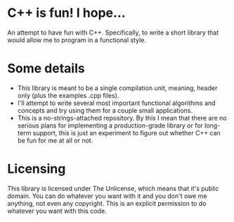 # C++ is fun! I hope...


An attempt to have fun with C++. Specifically, to write a short library that would allow me to program in a functional style.

# Some details

- This library is meant to be a single compilation unit, meaning, header only (plus the examples .cpp files).
- I'll attempt to write several most important functional algorithms and concepts and try using them for a couple small applications.
- This is a no-strings-attached repository. By this I mean that there are no serious plans for implementing a production-grade library or for long-term support, this is just an experiment to figure out whether C++ can be fun for me at all or not.

# Licensing

This library is licensed under The Unlicense, which means that it's public domain. You can do whatever you want with it and you don't owe me anything, not even any copyright. This is an explicit permission to do whatever you want with this code.
